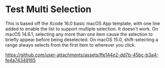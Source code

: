 # Test Multi Selection

This is based off the Xcode 16.0 basic macOS App template, with one line
added to enable the list to support multiple selection. It doesn't work.
On macOS 14.6.1, selecting any more than one item cause the selection to
briefly appear before being deselected. On macOS 15.0, shift-selecting
a range always selects from the first item to wherever you click.

https://github.com/user-attachments/assets/ffe144e2-dd7b-45bc-b3a4-fe4a74349165

